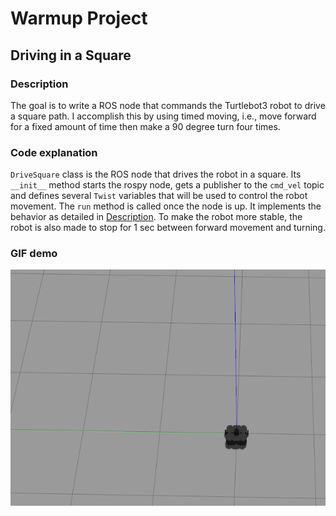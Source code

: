 # Warmup Project
## Driving in a Square
### <a name="desc"></a>Description
The goal is to write a ROS node that commands the Turtlebot3 robot to drive a square path. I accomplish this by using timed moving, i.e., move forward for a fixed amount of time then make a 90 degree turn four times.
### Code explanation
`DriveSquare` class is the ROS node that drives the robot in a square. Its `__init__` method starts the rospy node, gets a publisher to the `cmd_vel` topic and defines several `Twist` variables that will be used to control the robot movement. The `run` method is called once the node is up. It implements the behavior as detailed in <a href="#desc">Description</a>. To make the robot more stable, the robot is also made to stop for 1 sec between forward movement and turning.
### GIF demo
![drive_square](gifs/drive_square.gif)
